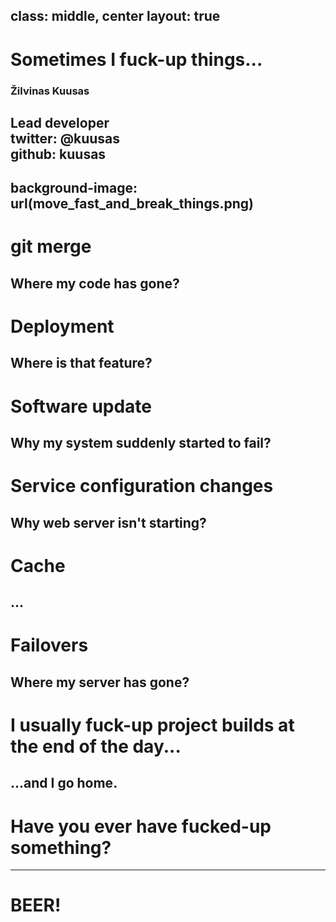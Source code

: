 class: middle, center
layout: true
---

# Sometimes I fuck-up things...

### Žilvinas Kuusas  
Lead developer  
twitter: @kuusas  
github: kuusas  
---
background-image: url(move_fast_and_break_things.png)
---
# git merge
Where my code has gone?
---
# Deployment
Where is that feature?
---
# Software update
Why my system suddenly started to fail?
---
# Service configuration changes
Why web server isn't starting?
---
# Cache
...
---
# Failovers
Where my server has gone?
---
# I usually fuck-up project builds at the end of the day...
...and I go home.
---
# Have you ever have fucked-up something?
---
# BEER!